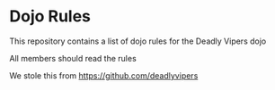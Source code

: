 Dojo Rules
==========

This repository contains a list of dojo rules for the Deadly Vipers dojo

All members should read the rules

We stole this from https://github.com/deadlyvipers


